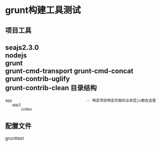 grunt构建工具测试
=========
项目工具
---------
seajs2.3.0		
nodejs	
grunt	
grunt-cmd-transport	
grunt-cmd-concat	
grunt-contrib-uglify	
grunt-contrib-clean	
目录结构
---------
```
app                                 -- 特定项目特定页面的业务层js都在这里
   app1
       index
```

配置文件
---------


grunttest
